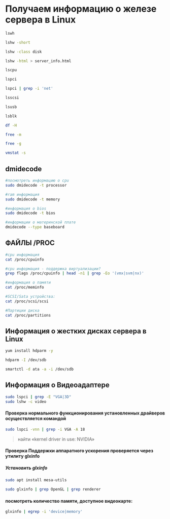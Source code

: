 # Получаем информацию о железе сервера в Linux

```bash
lswh

lshw -short

lshw -class disk

lshw -html > server_info.html

lscpu

lspci

lspci | grep -i 'net'

lsscsi

lsusb

lsblk

df -H

free -m

free -g

vmstat -s
```

## dmidecode

```bash
#посмотреть информацию о cpu  
sudo dmidecode -t processor

#ram информация  
sudo dmidecode -t memory  

#информация о bios  
sudo dmidecode -t bios

#информации о материнской плате
dmidecode --type baseboard
```

## ФАЙЛЫ /PROC

```bash
#cpu информация  
cat /proc/cpuinfo

#cpu информация - поддержка виртуализации?
grep flags /proc/cpuinfo | head -n1 | grep -Eo '(vmx|svm|nx)'

#информация о памяти  
cat /proc/meminfo

#SCSI/Sata устройства:  
cat /proc/scsi/scsi

#Партиции диска
cat /proc/partitions
```

## Информация о жестких дисках сервера в Linux

```bash
yum install hdparm -y

hdparm -I /dev/sdb

smartctl -d ata -a -i /dev/sdb
```

## Информация о Видеоадаптере

```bash
sudo lspci | grep -E "VGA|3D"
sudo lshw -c video
```

#### Проверка нормального функционирования установленных драйверов осуществляется командой
```bash
sudo lspci -vnn | grep -i VGA -A 18
```
> найти «kernel driver in use: NVIDIA»


#### Проверка Поддержки аппаратного ускорения проверяется через утилиту glxinfo
##### Установить glxinfo
```bash
sudo apt install mesa-utils
```
```bash
sudo glxinfo | grep OpenGL | grep renderer
```

#### посмотреть количество памяти, доступное видеокарте:
```bash
glxinfo | egrep -i 'device|memory'
```
